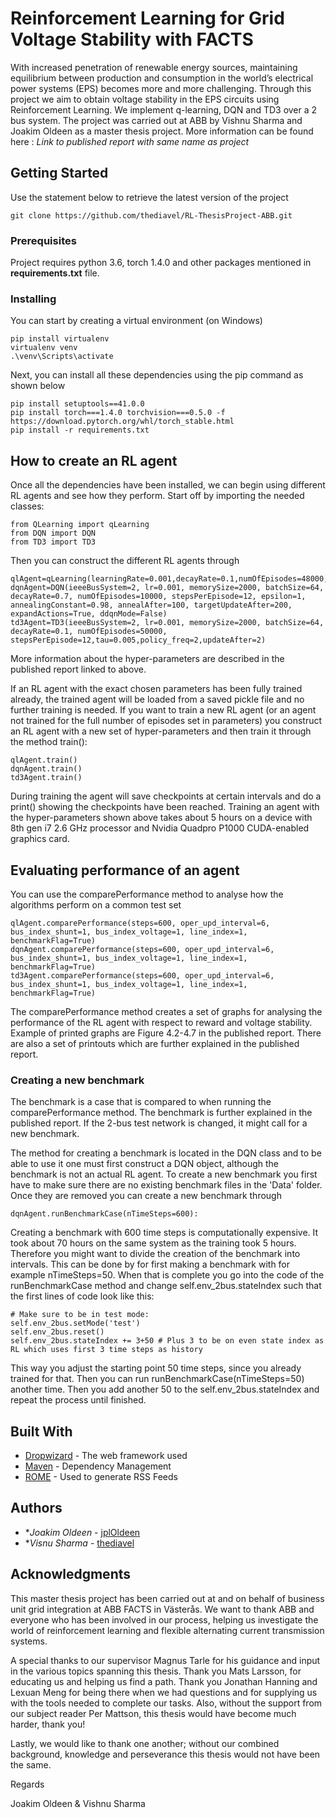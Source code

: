 # Reinforcement Learning for Grid Voltage Stability with FACTS
With increased penetration of renewable energy sources, maintaining equilibrium
between production and consumption in the world’s electrical power systems
(EPS) becomes more and more challenging. Through this project we aim to obtain voltage stability
in the EPS circuits using Reinforcement Learning. We implement q-learning, DQN and TD3 over a 2 bus system.
The project was carried out at ABB by Vishnu Sharma and Joakim Oldeen as a master thesis project. More information
 can be found here : *Link to published report with same name as project*

## Getting Started

Use the statement below to retrieve the latest version of the project 
  ```
git clone https://github.com/thediavel/RL-ThesisProject-ABB.git
```
### Prerequisites

Project requires python 3.6, torch 1.4.0 and other packages mentioned in **requirements.txt** file.


### Installing
You can start by creating a virtual environment (on Windows)
```
pip install virtualenv
virtualenv venv
.\venv\Scripts\activate
```
Next, you can install all these dependencies using the pip command as shown below

```
pip install setuptools==41.0.0
pip install torch===1.4.0 torchvision===0.5.0 -f https://download.pytorch.org/whl/torch_stable.html
pip install -r requirements.txt
```
## How to create an RL agent
Once all the dependencies have been installed, we can begin using different RL agents and see how they perform.
Start off by importing the needed classes:
```
from QLearning import qLearning
from DQN import DQN
from TD3 import TD3
```

Then you can construct the different RL agents through

```
qlAgent=qLearning(learningRate=0.001,decayRate=0.1,numOfEpisodes=48000,stepsPerEpisode=6,epsilon=1,annealingConstant=0.98,annealAfter=400)
dqnAgent=DQN(ieeeBusSystem=2, lr=0.001, memorySize=2000, batchSize=64, decayRate=0.7, numOfEpisodes=10000, stepsPerEpisode=12, epsilon=1, annealingConstant=0.98, annealAfter=100, targetUpdateAfter=200, expandActions=True, ddqnMode=False)
td3Agent=TD3(ieeeBusSystem=2, lr=0.001, memorySize=2000, batchSize=64,  decayRate=0.1, numOfEpisodes=50000, stepsPerEpisode=12,tau=0.005,policy_freq=2,updateAfter=2)
```
More information about the hyper-parameters are described in the published report linked to above.


If an RL agent with the exact chosen parameters has been fully trained already, the trained agent will be loaded from a saved pickle file and no further training is needed.
If you want to train a new RL agent (or an agent not trained for the full number of episodes set in parameters) you construct an RL agent with a new set of hyper-parameters and then train it through the method train():
```
qlAgent.train()
dqnAgent.train()
td3Agent.train()
```
During training the agent will save checkpoints at certain intervals and do a print() showing the checkpoints have been reached.
Training an agent with the hyper-parameters shown above takes about 5 hours on a device with 8th gen i7 2.6 GHz processor and Nvidia Quadpro P1000 CUDA-enabled graphics card.


## Evaluating performance of an agent
You can use the comparePerformance method to analyse how the algorithms perform on a common test set
```
qlAgent.comparePerformance(steps=600, oper_upd_interval=6, bus_index_shunt=1, bus_index_voltage=1, line_index=1, benchmarkFlag=True)
dqnAgent.comparePerformance(steps=600, oper_upd_interval=6, bus_index_shunt=1, bus_index_voltage=1, line_index=1, benchmarkFlag=True)
td3Agent.comparePerformance(steps=600, oper_upd_interval=6, bus_index_shunt=1, bus_index_voltage=1, line_index=1, benchmarkFlag=True)
```
The comparePerformance method creates a set of graphs for analysing the performance of the RL agent with respect to reward and voltage stability.
Example of printed graphs are Figure 4.2-4.7 in the published report.
There are also a set of printouts which are further explained in the published report.

### Creating a new benchmark
The benchmark is a case that is compared to when running the comparePerformance method. The benchmark is further explained in the published report.
If the 2-bus test network is changed, it might call for a new benchmark.

The method for creating a benchmark is located in the DQN class and to be able to use it one must first construct a DQN object, although the benchmark is not an actual RL agent.
To create a new benchmark you first have to make sure there are no existing benchmark files in the 'Data' folder. Once they are removed you can create a new benchmark through
```
dqnAgent.runBenchmarkCase(nTimeSteps=600):
```

Creating a benchmark with 600 time steps is computationally expensive. It took about 70 hours on the same system as the training took 5 hours.
Therefore you might want to divide the creation of the benchmark into intervals. 
This can be done by for first making a benchmark with for example nTimeSteps=50. When that is complete you go into the code 
of the runBenchmarkCase method and change self.env_2bus.stateIndex such that the first lines of code look like this:

```
# Make sure to be in test mode:
self.env_2bus.setMode('test')
self.env_2bus.reset()
self.env_2bus.stateIndex += 3+50 # Plus 3 to be on even state index as RL which uses first 3 time steps as history
````

This way you adjust the starting point 50 time steps, since you already trained for that.
Then you can run runBenchmarkCase(nTimeSteps=50) another time. Then you add another 50 to the self.env_2bus.stateIndex and repeat the process until finished.


## Built With

* [Dropwizard](http://www.dropwizard.io/1.0.2/docs/) - The web framework used
* [Maven](https://maven.apache.org/) - Dependency Management
* [ROME](https://rometools.github.io/rome/) - Used to generate RSS Feeds


## Authors

* **Joakim Oldeen*  - [jplOldeen](https://github.com/jplOldeen)
* **Visnu Sharma*  - [thediavel](https://github.com/thediavel)

## Acknowledgments

This master thesis project has been carried out at and on
behalf of business unit grid integration at ABB FACTS in Västerås. We want
to thank ABB and everyone who has been involved in our process, helping us
investigate the world of reinforcement learning and flexible alternating current
transmission systems.

A special thanks to our supervisor Magnus Tarle for his guidance and input
in the various topics spanning this thesis. Thank you Mats Larsson, for
educating us and helping us find a path. Thank you Jonathan Hanning and
Lexuan Meng for being there when we had questions and for supplying us
with the tools needed to complete our tasks. Also, without the support from
our subject reader Per Mattson, this thesis would have become much harder,
thank you!

Lastly, we would like to thank one another; without our combined background,
knowledge and perseverance this thesis would not have been the same.

Regards

Joakim Oldeen & Vishnu Sharma

